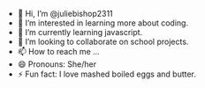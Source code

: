 - 👋 Hi, I’m @juliebishop2311
- 👀 I’m interested in learning more about coding. 
- 🌱 I’m currently learning javascript. 
- 💞️ I’m looking to collaborate on school projects. 
- 📫 How to reach me ...
- 😄 Pronouns: She/her
- ⚡ Fun fact: I love mashed boiled eggs and butter. 

<!---
juliebishop2311/juliebishop2311 is a ✨ special ✨ repository because its `README.md` (this file) appears on your GitHub profile.
You can click the Preview link to take a look at your changes.
--->
